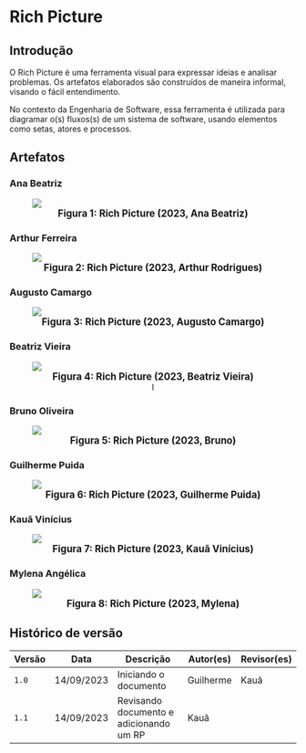 <style>
figure {
    display: flex;
    flex-direction: column;
    justify-content: center;
    text-align: center;
}

figcaption {
    font-weight: bold;
    font-size: 120%;
}
</style>

# Rich Picture

## Introdução

O Rich Picture é uma ferramenta visual para expressar ideias e analisar
problemas. Os artefatos elaborados são construídos de maneira informal, visando
o fácil entendimento.

No contexto da Engenharia de Software, essa ferramenta é utilizada para
diagramar o(s) fluxos(s) de um sistema de software, usando elementos como
setas, atores e processos.

## Artefatos

### Ana Beatriz

<figure>
  <img src="assets/rich-picture-AnaB.jpeg" />
  <figcaption>Figura 1: Rich Picture (2023, Ana Beatriz)</figcaption>
</figure>

### Arthur Ferreira

<figure>
  <img src="assets/rich-picture-arthur.jpeg" />
  <figcaption>Figura 2: Rich Picture (2023, Arthur Rodrigues)</figcaption>
</figure>

### Augusto Camargo

<figure>
  <img src="assets/rich_picture_AugustoDCamargo.jpg" />
  <figcaption>Figura 3: Rich Picture (2023, Augusto Camargo)</figcaption>
</figure>

### Beatriz Vieira

<figure>
  <img src="assets/rich-picture-BeatrizVieira.jpeg" />
  <figcaption>Figura 4: Rich Picture (2023, Beatriz Vieira)</figcaption>I
</figure>

### Bruno Oliveira

<figure>
  <img src="assets/rich-picture-Bruno.jpeg" />
  <figcaption>Figura 5: Rich Picture (2023, Bruno)</figcaption>
</figure>

### Guilherme Puida

<figure>
  <img src="assets/rich-picture-Guilherme.png" />
  <figcaption>Figura 6: Rich Picture (2023, Guilherme Puida)</figcaption>
</figure>

### Kauã Vinícius

<figure>
  <img src="docs\assets\RichPicture-Kauã.png" />
  <figcaption>Figura 7: Rich Picture (2023, Kauã Vinícius)</figcaption>
</figure>

### Mylena Angélica

<figure>
  <img src="assets/RP_mylena_amazon_comprador.jpg" />
  <figcaption>Figura 8: Rich Picture (2023, Mylena)</figcaption>
</figure>

## Histórico de versão

| Versão | Data       | Descrição                               | Autor(es) | Revisor(es) |
| ------ | ---------- | --------------------------------------- | --------- | ----------- |
| `1.0`  | 14/09/2023 | Iniciando o documento                   | Guilherme | Kauã        |
| `1.1`  | 14/09/2023 | Revisando documento e adicionando um RP | Kauã      |             |
